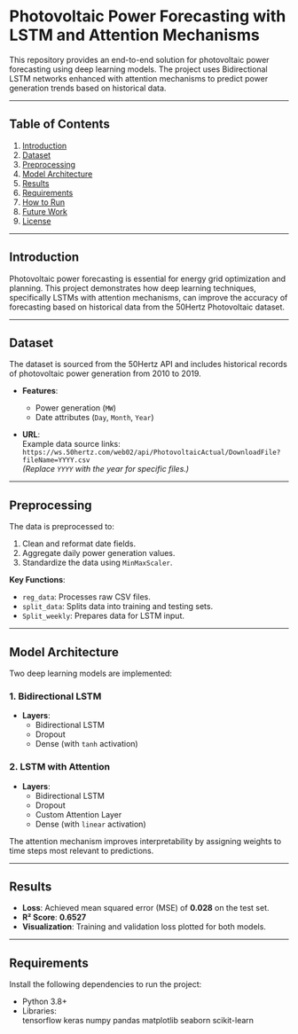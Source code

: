 # **Photovoltaic Power Forecasting with LSTM and Attention Mechanisms**

This repository provides an end-to-end solution for photovoltaic power forecasting using deep learning models. The project uses Bidirectional LSTM networks enhanced with attention mechanisms to predict power generation trends based on historical data.

---

## **Table of Contents**
1. [Introduction](#introduction)  
2. [Dataset](#dataset)  
3. [Preprocessing](#preprocessing)  
4. [Model Architecture](#model-architecture)  
5. [Results](#results)  
6. [Requirements](#requirements)  
7. [How to Run](#how-to-run)  
8. [Future Work](#future-work)  
9. [License](#license)

---

## **Introduction**
Photovoltaic power forecasting is essential for energy grid optimization and planning. This project demonstrates how deep learning techniques, specifically LSTMs with attention mechanisms, can improve the accuracy of forecasting based on historical data from the 50Hertz Photovoltaic dataset.

---

## **Dataset**
The dataset is sourced from the 50Hertz API and includes historical records of photovoltaic power generation from 2010 to 2019.

- **Features**:
  - Power generation (`MW`)
  - Date attributes (`Day`, `Month`, `Year`)

- **URL**:  
  Example data source links:  
  `https://ws.50hertz.com/web02/api/PhotovoltaicActual/DownloadFile?fileName=YYYY.csv`  
  *(Replace `YYYY` with the year for specific files.)*

---

## **Preprocessing**
The data is preprocessed to:
1. Clean and reformat date fields.
2. Aggregate daily power generation values.
3. Standardize the data using `MinMaxScaler`.

**Key Functions**:
- `reg_data`: Processes raw CSV files.
- `split_data`: Splits data into training and testing sets.
- `Split_weekly`: Prepares data for LSTM input.

---

## **Model Architecture**
Two deep learning models are implemented:

### 1. **Bidirectional LSTM**
- **Layers**:
  - Bidirectional LSTM
  - Dropout
  - Dense (with `tanh` activation)

### 2. **LSTM with Attention**
- **Layers**:
  - Bidirectional LSTM
  - Dropout
  - Custom Attention Layer
  - Dense (with `linear` activation)

The attention mechanism improves interpretability by assigning weights to time steps most relevant to predictions.

---

## **Results**
- **Loss**: Achieved mean squared error (MSE) of **0.028** on the test set.
- **R² Score**: **0.6527**
- **Visualization**: Training and validation loss plotted for both models.

---

## **Requirements**
Install the following dependencies to run the project:

- Python 3.8+
- Libraries:  
tensorflow keras numpy pandas matplotlib seaborn scikit-learn

